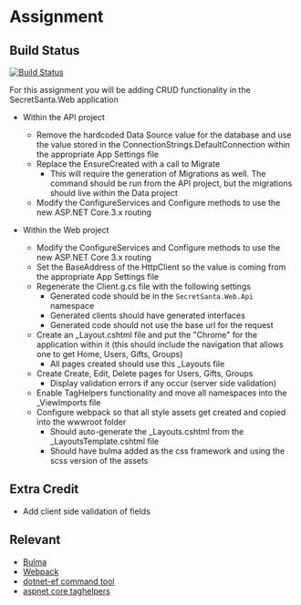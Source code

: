 
# Assignment

## Build Status

[![Build Status](https://dev.azure.com/mcstudor/CSCD379-2020-Winter/_apis/build/status/mcstudor.EWU-CSCD379-2020-Winter?branchName=Assignment6)](https://dev.azure.com/mcstudor/CSCD379-2020-Winter/_build/latest?definitionId=1&branchName=Assignment6)

For this assignment you will be adding CRUD functionality in the SecretSanta.Web application

- Within the API project
  - Remove the hardcoded Data Source value for the database and use the value stored in the ConnectionStrings.DefaultConnection within the appropriate App Settings file
  - Replace the EnsureCreated with a call to Migrate
    - This will require the generation of Migrations as well. The command should be run from the API project, but the migrations should live within the Data project
  - Modify the ConfigureServices and Configure methods to use the new ASP.NET Core 3.x routing

- Within the Web project
  - Modify the ConfigureServices and Configure methods to use the new ASP.NET Core 3.x routing
  - Set the BaseAddress of the HttpClient so the value is coming from the appropriate App Settings file
  - Regenerate the Client.g.cs file with the following settings
    - Generated code should be in the `SecretSanta.Web.Api` namespace
    - Generated clients should have generated interfaces
    - Generated code should not use the base url for the request
  - Create an _Layout.cshtml file and put the "Chrome" for the application within it (this should include the navigation that allows one to get Home, Users, Gifts, Groups)
    - All pages created should use this _Layouts file
  - Create Create, Edit, Delete pages for Users, Gifts, Groups
    - Display validation errors if any occur (server side validation)
  - Enable TagHelpers functionality and move all namespaces into the _ViewImports file
  - Configure webpack so that all style assets get created and copied into the wwwroot folder
    - Should auto-generate the _Layouts.cshtml from the _LayoutsTemplate.cshtml file
    - Should have bulma added as the css framework and using the scss version of the assets

## Extra Credit
- Add client side validation of fields

## Relevant 
- [Bulma](https://bulma.io/)
- [Webpack](https://webpack.js.org/)
- [dotnet-ef command tool](https://docs.microsoft.com/en-us/ef/core/miscellaneous/cli/dotnet)
- [aspnet core taghelpers](https://docs.microsoft.com/en-us/aspnet/core/mvc/views/tag-helpers/intro?view=aspnetcore-3.1)

